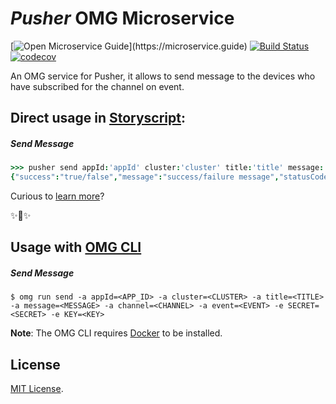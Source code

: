 # _Pusher_ OMG Microservice

[![Open Microservice Guide](https://img.shields.io/badge/OMG%20Enabled-👍-green.svg?)](https://microservice.guide)
[![Build Status](https://travis-ci.org/omg-services/pusher.svg?branch=master)](https://travis-ci.org/omg-services/pusher)
[![codecov](https://codecov.io/gh/omg-services/pusher/branch/master/graph/badge.svg)](https://codecov.io/gh/omg-services/pusher)


An OMG service for Pusher, it allows to send message to the devices who have subscribed for the channel on event.

## Direct usage in [Storyscript](https://storyscript.io/):

##### Send Message
```coffee
>>> pusher send appId:'appId' cluster:'cluster' title:'title' message:'messageText' channel:'channelName' event:'eventName'
{"success":"true/false","message":"success/failure message","statusCode":"HTTPstatusCode"}
```

Curious to [learn more](https://docs.storyscript.io/)?

✨🍰✨

## Usage with [OMG CLI](https://www.npmjs.com/package/omg)

##### Send Message
```shell
$ omg run send -a appId=<APP_ID> -a cluster=<CLUSTER> -a title=<TITLE> -a message=<MESSAGE> -a channel=<CHANNEL> -a event=<EVENT> -e SECRET=<SECRET> -e KEY=<KEY>
```

**Note**: The OMG CLI requires [Docker](https://docs.docker.com/install/) to be installed.

## License
[MIT License](https://github.com/omg-services/pusher/blob/master/LICENSE).

